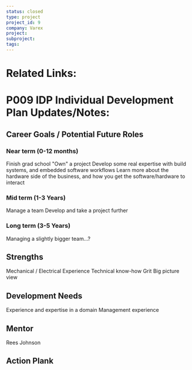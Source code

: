 ```yaml
---
status: closed
type: project
project_id: 9
company: Varex
project: 
subproject: 
tags:
---
```

# Related Links:
# P009 IDP Individual Development Plan Updates/Notes:
## Career Goals / Potential Future Roles
### Near term (0-12 months)
Finish grad school
"Own" a project
Develop some real expertise with build systems, and embedded software workflows
Learn more about the hardware side of the business, and how you get the software/hardware to interact

### Mid term (1-3 Years)
Manage a team
Develop and take a project further

### Long term (3-5 Years)
Managing a slightly bigger team...?

## Strengths
Mechanical / Electrical Experience
Technical know-how
Grit
Big picture view

## Development Needs
Experience and expertise in a domain
Management experience

## Mentor
Rees Johnson

## Action Plank 